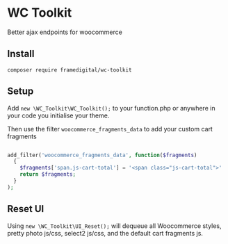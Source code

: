 # WC Toolkit
Better ajax endpoints for woocommerce

## Install

`composer require framedigital/wc-toolkit`

## Setup

Add `new \WC_Toolkit\WC_Toolkit();` to your function.php or anywhere in your code you initialise your theme.

Then use the filter `woocommerce_fragments_data` to add your custom cart fragments

```php

add_filter('woocommerce_fragments_data', function($fragments)
  {
    $fragments['span.js-cart-total'] = '<span class="js-cart-total">' . WC()->cart->get_cart_total() . '</span>';
    return $fragments;
  }
);

```


## Reset UI

Using `new \WC_Toolkit\UI_Reset();` will dequeue all Woocommerce styles, pretty photo js/css, select2 js/css, and the default cart fragments js.
